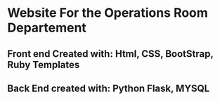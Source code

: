 # Website For the Operations Room Departement

## Front end Created with: Html, CSS, BootStrap, Ruby Templates

## Back End created with: Python Flask, MYSQL
